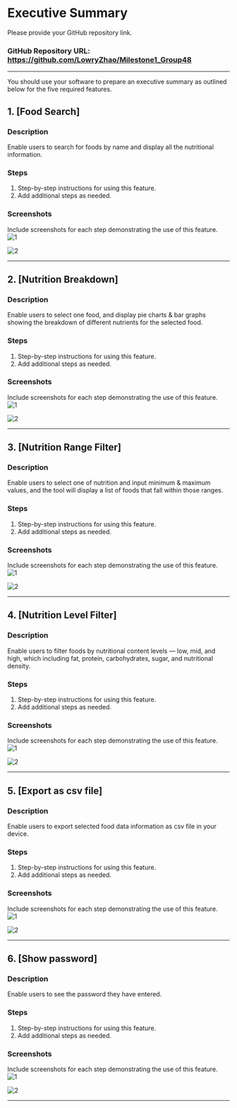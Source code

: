 # Executive Summary

Please provide your GitHub repository link.
### GitHub Repository URL: https://github.com/LowryZhao/Milestone1_Group48

---

You should use your software to prepare an executive summary as outlined below for the five required features.

## 1. [Food Search]
### Description  
Enable users to search for foods by name and display all the nutritional information.

### Steps
1. Step-by-step instructions for using this feature.
2. Add additional steps as needed.

### Screenshots
Include screenshots for each step demonstrating the use of this feature.  
![1](./visual_design.png)

![2](./visual_design.png)

---

## 2. [Nutrition Breakdown]
### Description  
Enable users to select one food, and display pie charts & bar graphs showing the breakdown of different nutrients for the selected food.

### Steps
1. Step-by-step instructions for using this feature.
2. Add additional steps as needed.

### Screenshots
Include screenshots for each step demonstrating the use of this feature.  
![1](./visual_design.png)

![2](./visual_design.png)

---

## 3. [Nutrition Range Filter]
### Description  
Enable users to select one of nutrition and input minimum & maximum values, and the tool will display a list of foods that fall within those ranges.

### Steps
1. Step-by-step instructions for using this feature.
2. Add additional steps as needed.

### Screenshots
Include screenshots for each step demonstrating the use of this feature.    
![1](./visual_design.png)

![2](./visual_design.png)


---

## 4. [Nutrition Level Filter]
### Description  
Enable users to filter foods by nutritional content levels — low, mid, and high, which including fat, protein, carbohydrates, sugar, and nutritional density.

### Steps
1. Step-by-step instructions for using this feature.
2. Add additional steps as needed.

### Screenshots
Include screenshots for each step demonstrating the use of this feature.    
![1](./visual_design.png)

![2](./visual_design.png)


---

## 5. [Export as csv file]
### Description  
Enable users to export selected food data information as csv file in your device.

### Steps
1. Step-by-step instructions for using this feature.
2. Add additional steps as needed.

### Screenshots
Include screenshots for each step demonstrating the use of this feature.    
![1](./visual_design.png)

![2](./visual_design.png)


---

## 6. [Show password]
### Description  
Enable users to see the password they have entered.

### Steps
1. Step-by-step instructions for using this feature.
2. Add additional steps as needed.

### Screenshots
Include screenshots for each step demonstrating the use of this feature.    
![1](./visual_design.png)

![2](./visual_design.png)


---

